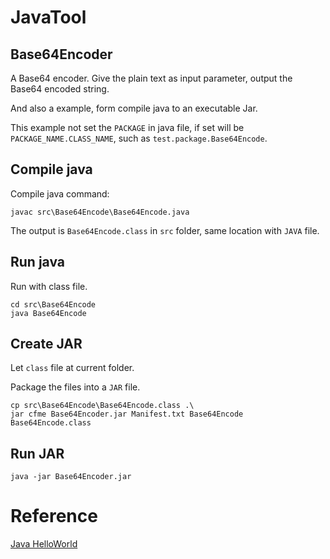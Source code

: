 # JavaTool

## Base64Encoder

A Base64 encoder. Give the plain text as input parameter, output the Base64 encoded string.

And also a example, form compile java to an executable Jar.

This example not set the ``PACKAGE`` in java file, if set will be ``PACKAGE_NAME.CLASS_NAME``, such as ``test.package.Base64Encode``.

## Compile java
Compile java command:

    javac src\Base64Encode\Base64Encode.java

The output is ``Base64Encode.class`` in ``src`` folder, same location with ``JAVA`` file.

## Run java
Run with class file.

    cd src\Base64Encode
    java Base64Encode

## Create JAR

Let ``class`` file at current folder.

Package the files into a ``JAR`` file.

    cp src\Base64Encode\Base64Encode.class .\
    jar cfme Base64Encoder.jar Manifest.txt Base64Encode Base64Encode.class

## Run JAR

    java -jar Base64Encoder.jar

# Reference

[Java HelloWorld](https://github.com/macagua/example.java.helloworld)
